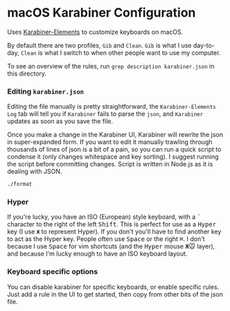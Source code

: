 # macOS Karabiner Configuration

Uses [Karabiner-Elements](https://github.com/tekezo/Karabiner-Elements/) to
customize keyboards on macOS.

By default there are two profiles, `Gib` and `Clean`. `Gib` is what I use
day-to-day, `Clean` is what I switch to when other people want to use my
computer.

To see an overview of the rules, run `grep description karabiner.json` in this
directory.

### Editing `karabiner.json`

Editing the file manually is pretty straightforward, the `Karabiner-Elements`
`Log` tab will tell you if `Karabiner` fails to parse the `json`, and
`Karabiner` updates as soon as you save the file.

Once you make a change in the Karabiner UI, Karabiner will rewrite the json in
super-expanded form. If you want to edit it manually trawling through thousands
of lines of json is a bit of a pain, so you can run a quick script to condense
it (only changes whitespace and key sorting). I suggest running the script
before committing changes. Script is written in Node.js as it is dealing with
JSON.

```bash
./format
```

### Hyper

If you're lucky, you have an ISO (European) style keyboard, with a <kbd>\`</kbd>
character to the right of the left <kbd>Shift</kbd>. This is perfect for use as
a <kbd>Hyper</kbd> key (I use `Ж` to represent Hyper). If you don't you'll have
to find another key to act as the Hyper key. People often use <kbd>Space</kbd>
or the right <kbd>⌘</kbd>. I don't because I use <kbd>Space</kbd> for vim shortcuts (and
the <kbd>Hyper</kbd> mouse <kbd>Ж🐭</kbd> layer), and because I'm lucky enough
to have an ISO keyboard layout.

### Keyboard specific options

You can disable karabiner for specific keyboards, or enable specific rules. Just
add a rule in the UI to get started, then copy from other bits of the json file.
